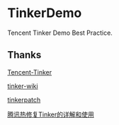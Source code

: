 # TinkerDemo

Tencent Tinker Demo Best Practice.

## Thanks

[Tencent-Tinker](https://github.com/Tencent/tinker)

[tinker-wiki](https://github.com/Tencent/tinker/wiki)

[tinkerpatch](http://www.tinkerpatch.com/)

[腾讯热修复Tinker的详解和使用](https://juejin.im/entry/59f7cdbaf265da431e160db1)